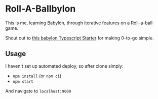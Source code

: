 # Roll-A-Ballbylon

This is me, learning Babylon, through iterative features on a Roll-a-ball game.

Shout out to [this babylon Typescript Starter](https://github.com/oktinaut/babylonjs-typescript-starter) for making 0-to-go simple.

## Usage

I haven't set up automated deploy, so after clone simply:

* `npm install` (or `npm ci`)
* `npm start`

And navigate to `localhost:9000`